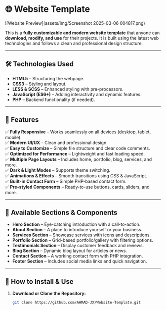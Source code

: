 # 🌐 Website Template

![Website Preview](assets/img/Screenshot 2025-03-06 004817.png)

This is a **fully customizable and modern website template** that anyone can **download, modify, and use** for their projects. It is built using the latest web technologies and follows a clean and professional design structure.

---

## 🛠️ Technologies Used
- **HTML5** – Structuring the webpage.
- **CSS3** – Styling and layout.
- **LESS & SCSS** – Enhanced styling with pre-processors.
- **JavaScript (ES6+)** – Adding interactivity and dynamic features.
- **PHP** – Backend functionality (if needed).

---

## 🌟 Features
✅ **Fully Responsive** – Works seamlessly on all devices (desktop, tablet, mobile).  
✅ **Modern UI/UX** – Clean and professional design.  
✅ **Easy to Customize** – Simple file structure and clear code comments.  
✅ **Optimized for Performance** – Lightweight and fast loading speed.  
✅ **Multiple Page Layouts** – Includes home, portfolio, blog, services, and more.  
✅ **Dark & Light Modes** – Supports theme switching.  
✅ **Animations & Effects** – Smooth transitions using CSS & JavaScript.  
✅ **Built-in Contact Form** – Simple PHP-based contact form.  
✅ **Pre-styled Components** – Ready-to-use buttons, cards, sliders, and more.  

---

## 🎨 Available Sections & Components
- **Hero Section** – Eye-catching introduction with a call-to-action.
- **About Section** – A place to introduce yourself or your business.
- **Services Section** – Showcase services with icons and descriptions.
- **Portfolio Section** – Grid-based portfolio/gallery with filtering options.
- **Testimonials Section** – Display customer feedback and reviews.
- **Blog Section** – Dynamic blog layout for articles or news.
- **Contact Section** – A working contact form with PHP integration.
- **Footer Section** – Includes social media links and quick navigation.

---

## 🚀 How to Install & Use
1. **Download or Clone the Repository:**
   ```sh
   git clone https://github.com/AHMAD-JX/Website-Template.git
